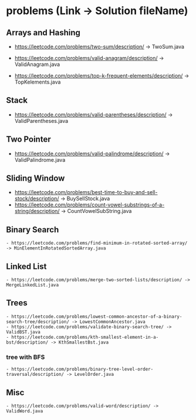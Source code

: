 # problems (Link -> Solution fileName)

## Arrays and Hashing
 - https://leetcode.com/problems/two-sum/description/ -> TwoSum.java

 - https://leetcode.com/problems/valid-anagram/description/ -> ValidAnagram.java
 
 - https://leetcode.com/problems/top-k-frequent-elements/description/  -> TopKelements.java

## Stack
 - https://leetcode.com/problems/valid-parentheses/description/ -> ValidParentheses.java
 
## Two Pointer
 - https://leetcode.com/problems/valid-palindrome/description/ -> ValidPalindrome.java
 
## Sliding Window
 - https://leetcode.com/problems/best-time-to-buy-and-sell-stock/description/ -> BuySellStock.java
 - https://leetcode.com/problems/count-vowel-substrings-of-a-string/description/ -> CountVowelSubString.java
 
## Binary Search
	- https://leetcode.com/problems/find-minimum-in-rotated-sorted-array/ -> MinElementInRotatedSortedArray.java

## Linked List
	- https://leetcode.com/problems/merge-two-sorted-lists/description/ -> MergeLinkedList.java
	
## Trees
	- https://leetcode.com/problems/lowest-common-ancestor-of-a-binary-search-tree/description/ -> LowestCommonAncestor.java
	- https://leetcode.com/problems/validate-binary-search-tree/ -> ValidBST.java
	- https://leetcode.com/problems/kth-smallest-element-in-a-bst/description/ -> KthSmallestBst.java
### tree with BFS
	- https://leetcode.com/problems/binary-tree-level-order-traversal/description/ -> LevelOrder.java
## Misc
	- https://leetcode.com/problems/valid-word/description/ -> ValidWord.java